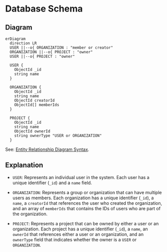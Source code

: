 # Database Schema

## Diagram

```mermaid
erDiagram
  direction LR
  USER ||--o{ ORGANIZATION : "member or creator"
  ORGANIZATION ||--o{ PROJECT : "owner"
  USER ||--o{ PROJECT : "owner"

  USER {
    ObjectId _id
    string name
  }

  ORGANIZATION {
    ObjectId _id
    string name
    ObjectId creatorId
    ObjectId[] memberIds
  }

  PROJECT {
    ObjectId _id
    string name
    ObjectId ownerId
    string ownerType "USER or ORGANIZATION"
  }
```

See: [Entity Relationship Diagram Syntax](https://mermaid.nodejs.cn/syntax/entityRelationshipDiagram.html#relationship-syntax).

## Explanation

- `USER`: Represents an individual user in the system. Each user has a unique identifier (`_id`) and a `name` field.

- `ORGANIZATION`: Represents a group or organization that can have multiple users as members. Each organization has a unique identifier (`_id`), a `name`, a `creatorId` that references the user who created the organization, and an array of `memberIds` that contains the IDs of users who are part of the organization.

- `PROJECT`: Represents a project that can be owned by either a user or an organization. Each project has a unique identifier (`_id`), a `name`, an `ownerId` that references either a user or an organization, and an `ownerType` field that indicates whether the owner is a `USER` or `ORGANIZATION`.
